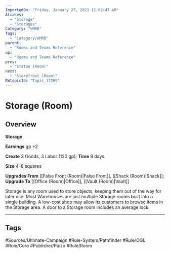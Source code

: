 ```yaml
---
ImportedOn: "Friday, January 27, 2023 12:02:47 AM"
Aliases:
  - "Storage"
  - "Storages"
Category: "eMRD"
Tags:
  - "Category/eMRD"
parent:
  - "Rooms and Teams Reference"
up:
  - "Rooms and Teams Reference"
prev:
  - "Statue (Room)"
next:
  - "Storefront (Room)"
RWtopicId: "Topic_17269"
---
```

# Storage (Room)
## Overview
**Storage**

**Earnings** gp +2 

**Create** 3 Goods, 3 Labor (120 gp); **Time** 8 days 

**Size** 4–8 squares 

**Upgrades From** [[False Front (Room)|False Front]], [[Shack (Room)|Shack]]; **Upgrade To** [[Office (Room)|Office]], [[Vault (Room)|Vault]] 

Storage is any room used to store objects, keeping them out of the way for later use. Most Warehouses are just multiple Storage rooms built into a single building. A low-cost shop may allow its customers to browse items in the Storage area. A door to a Storage room includes an average lock.


---
## Tags
#Sources/Ultimate-Campaign #Rule-System/Pathfinder #Rule/OGL #Rule/Core #Publisher/Paizo #Rule/Room

